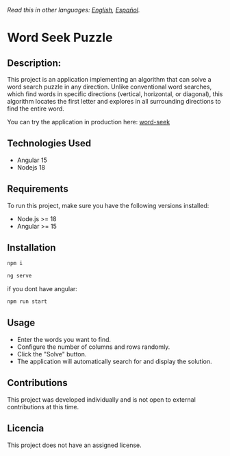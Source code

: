 *Read this in other languages: [English](README.md), [Español](README.es.md).*

# Word Seek Puzzle

## Description:
This project is an application implementing an algorithm that can solve a word search puzzle in any direction. Unlike conventional word searches, which find words in specific directions (vertical, horizontal, or diagonal), this algorithm locates the first letter and explores in all surrounding directions to find the entire word.

You can try the application in production here: [word-seek](https://word-seek.lvirrueta.dev)

## Technologies Used
- Angular 15
- Nodejs 18

## Requirements
To run this project, make sure you have the following versions installed:

- Node.js >= 18
- Angular >= 15

## Installation
```sh
npm i 
```

```sh
ng serve
```

if you dont have angular: 
```sh
npm run start
```

## Usage
- Enter the words you want to find.
- Configure the number of columns and rows randomly.
- Click the "Solve" button.
- The application will automatically search for and display the solution.

## Contributions
This project was developed individually and is not open to external contributions at this time.

## Licencia
This project does not have an assigned license.

